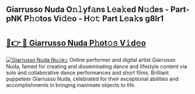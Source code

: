 ## Giarrusso Nuda O𝚗𝚕yf𝚊ns L𝚎a𝚔ed N𝚞𝚍es - Part-pNK P𝚑𝚘tos Vi𝚍𝚎o - H𝚘𝚝 Part L𝚎a𝚔s g8lr1

# <h2><a href="http://kf90jv6.oniu.top/?m=Giarrusso+Nuda">🔗👉 🔴 Giarrusso Nuda P𝚑ot𝚘𝚜 V𝚒d𝚎o</a></h2>

[![Giarrusso Nuda Nu𝚍e𝚜](https://i.imgur.com/0qMVB7G.gif)](http://kf90jv6.oniu.top/?m=Giarrusso+Nuda)
Online performer and digital artist Giarrusso Nuda, famed for creating and disseminating dance and lifestyle content via solo and collaborative dance performances and short films. Brilliant puppeteer Giarrusso Nuda, celebrated for their exceptional abilities and accomplishments in bringing inanimate objects to life.  
